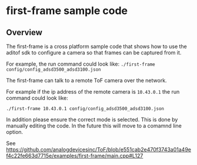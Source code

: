 # first-frame sample code

## Overview

The first-frame is a cross platform sample code that shows how to use the aditof sdk to configure a camera so that frames can be captured from it.

For example, the run command could look like:
`./first-frame config/config_adsd3500_adsd3100.json`

The first-frame can talk to a remote ToF camera over the network.

For example if the ip address of the remote camera is `10.43.0.1` the run command could look like:

`./first-frame 10.43.0.1 config/config_adsd3500_adsd3100.json`

In addition please ensure the correct mode is selected. This is done by manually editing the code. In the future this will move to a comamnd line option.

See https://github.com/analogdevicesinc/ToF/blob/e551cab2e470f3743a01a49ef4c22fe663d7715e/examples/first-frame/main.cpp#L127

